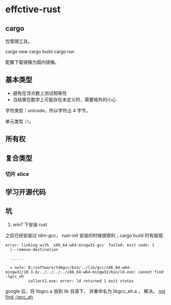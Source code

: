 # effctive-rust

## cargo

包管理工具。

cargo new
cargo build
cargo run

配置下载镜像为国内镜像。

## 基本类型

* 避免在浮点数上测试相等性
* 当结果在数学上可能存在未定义时，需要格外的小心

字符类型：unicode，所以字符占 4 字节。

单元类型 `()`。

## 所有权

## 复合类型

### 切片 slice

## 学习开源代码

## 坑

1. win7 下安装 rust

之前已经安装过 tdm-gcc， rust-init 安装的时候很顺利；cargo build 时有报错:
```
error: linking with `x86_64-w64-mingw32-gcc` failed: exit code: 1
  |--remove-destination
  
  ......
  
  = note: D:/software/tdmgcc/bin/../lib/gcc/x86_64-w64-mingw32/10.3.0/../../../../x86_64-w64-mingw32/bin/ld.exe: cannot find -lgcc_eh
          collect2.exe: error: ld returned 1 exit status
```

google 后，将 libgcc.a 放到 lib 目录下， 并重命名为 libgcc_eh.a ， 解决。
[not find -lgcc_eh](https://blog.csdn.net/zhi443/article/details/54094325)